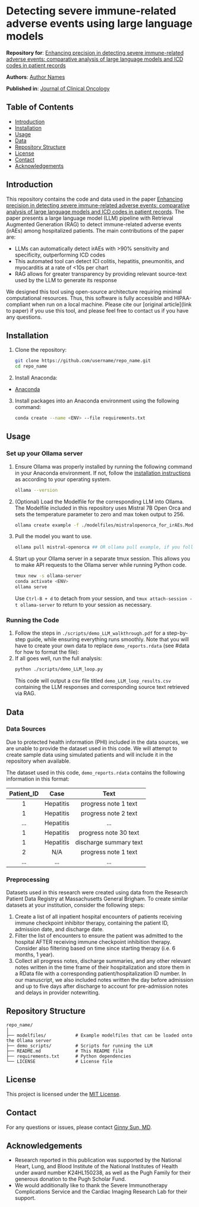 # Detecting severe immune-related adverse events using large language models

**Repository for**: [Enhancing precision in detecting severe immune-related adverse events: comparative analysis of large language models and ICD codes in patient records](link_to_paper)

**Authors**: [Author Names](link_to_author_profiles)

**Published in**: [Journal of Clinical Oncology](https://ascopubs.org/journal/jco/)

## Table of Contents

- [Introduction](#introduction)
- [Installation](#installation)
- [Usage](#usage)
- [Data](#data)
- [Repository Structure](#repository-structure)
- [License](#license)
- [Contact](#contact)
- [Acknowledgements](#acknowledgements)

## Introduction

This repository contains the code and data used in the paper [Enhancing precision in detecting severe immune-related adverse events: comparative analysis of large language models and ICD codes in patient records](link_to_paper). The paper presents a large language model (LLM) pipeline with Retrieval Augmented Generation (RAG) to detect immune-related adverse events (irAEs) among hospitalized patients. The main contributions of the paper are:
- LLMs can automatically detect irAEs with >90% sensitivity and specificity, outperforming ICD codes
- This automated tool can detect ICI colitis, hepatitis, pneumonitis, and myocarditis at a rate of <10s per chart
- RAG allows for greater transparency by providing relevant source-text used by the LLM to generate its response

We designed this tool using open-source architecture requiring minimal computational resources. Thus, this software is fully accessible and HIPAA-compliant when run on a local machine. Please cite our [original article](link to paper) if you use this tool, and please feel free to contact us if you have any questions.

## Installation

1. Clone the repository:
    ```bash
    git clone https://github.com/username/repo_name.git
    cd repo_name
    ```
    
2. Install Anaconda:
- [Anaconda](https://docs.anaconda.com/free/anaconda/install/)

3. Install packages into an Anaconda environment using the following command:
     ```bash
     conda create --name <ENV> --file requirements.txt
     ```

## Usage

### Set up your Ollama server

1. Ensure Ollama was properly installed by running the following command in your Anaconda environment. If not, follow the [installation instructions](https://github.com/ollama/ollama) as according to your operating system.
   ```bash
   ollama --version
   ```
2. (Optional) Load the Modelfile for the corresponding LLM into Ollama. The Modelfile included in this repository uses Mistral 7B Open Orca and sets the temperature parameter to zero and max token output to 256.
    ```bash
    ollama create example -f ./modelfiles/mistralopenorca_for_irAEs.Modelfile
    ```
3. Pull the model you want to use.
    ```bash
    ollama pull mistral-openorca ## OR ollama pull example, if you followed step 2. from above
    ```
4. Start up your Ollama server in a separate tmux session. This allows you to make API requests to the Ollama server while running Python code.
    ```bash
    tmux new -s ollama-server
    conda activate <ENV>
    ollama serve
    ```
   Use ```Ctrl-B + d``` to detach from your session, and ```tmux attach-session -t ollama-server``` to return to your session as necessary.

### Running the Code

1. Follow the steps in ```./scripts/demo_LLM_walkthrough.pdf``` for a step-by-step guide, while ensuring everything runs smoothly. Note that you will have to create your own data to replace ```demo_reports.rdata``` (see #data for how to format the file):
2. If all goes well, run the full analysis:
    ```bash
    python ./scripts/demo_LLM_loop.py
    ```
   This code will output a csv file titled ```demo_LLM_loop_results.csv``` containing the LLM responses and corresponding source text retrieved via RAG. 

## Data

### Data Sources

Due to protected health information (PHI) included in the data sources, we are unable to provide the dataset used in this code. We will attempt to create sample data using simulated patients and will include it in the repository when available. 

The dataset used in this code, ```demo_reports.rdata``` contains the following information in this format:

| Patient_ID | Case    | Text    |
| :---:   | :---: | :---: |
| 1 | Hepatitis   | progress note 1 text   |
| 1 | Hepatitis   | progress note 2 text   |
| ... | Hepatitis   | ...   |
| 1 | Hepatitis   | progress note 30 text   |
| 1 | Hepatitis   | discharge summary text   |
| 2 | N/A   | progress note 1 text   |
| ... | ...   | ...   |


### Preprocessing

Datasets used in this research were created using data from the Research Patient Data Registry at Massachusetts General Brigham. To create similar datasets at your institution, consider the following steps:  
1. Create a list of all inpatient hospital encounters of patients receiving immune checkpoint inhibitor therapy, containing the patient ID, admission date, and discharge date.
2. Filter the list of encounters to ensure the patient was admitted to the hospital AFTER receiving immune checkpoint inhibition therapy. Consider also filtering based on time since starting therapy (i.e. 6 months, 1 year).
3. Collect all progress notes, discharge summaries, and any other relevant notes written in the time frame of their hospitalization and store them in a RData file with a corresponding patient/hospitalization ID number. In our manuscript, we also included notes written the day before admission and up to five days after discharge to account for pre-admission notes and delays in provider notewriting.

## Repository Structure

```
repo_name/
│
├── modelfiles/           # Example modelfiles that can be loaded onto the Ollama server
├── demo_scripts/         # Scripts for running the LLM
├── README.md             # This README file
├── requirements.txt      # Python dependencies
└── LICENSE               # License file
```

## License

This project is licensed under the [MIT License](LICENSE).

## Contact

For any questions or issues, please contact [Ginny Sun, MD](vsun1@mgh.harvard.edu).

## Acknowledgements

- Research reported in this publication was supported by the National Heart, Lung, and Blood Institute of the National Institutes of Health under award number K24HL150238, as well as the Pugh Family for their generous donation to the Pugh Scholar Fund.
- We would additionally like to thank the Severe Immunotherapy Complications Service and the Cardiac Imaging Research Lab for their support.

